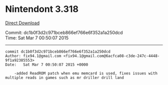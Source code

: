 # Nintendont 3.318
[Direct Download](./Nintendont.zip)

Commit: dc1b0f3d2c971bceb866ef766e6f352a1a250dcd  
Time: Sat Mar 7 00:50:07 2015   

-----

```
commit dc1b0f3d2c971bceb866ef766e6f352a1a250dcd
Author: fix94.1@gmail.com <fix94.1@gmail.com@6acfca08-c3de-247c-4448-9f1a92385553>
Date:   Sat Mar 7 00:50:07 2015 +0000

    -added ReadROM patch when emu memcard is used, fixes issues with multiple reads in games such as mr driller drill land
```

